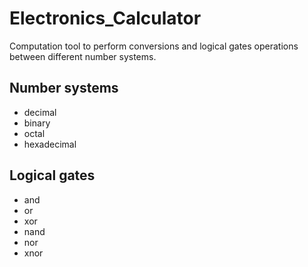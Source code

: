 # Electronics_Calculator
Computation tool to perform conversions and logical gates operations between different number systems. 

## Number systems 
* decimal
* binary 
* octal
* hexadecimal

## Logical gates
* and
* or
* xor
* nand
* nor
* xnor
